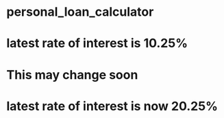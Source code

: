 # personal_loan_calculator
# latest rate of interest is 10.25%
# This may change soon
# latest rate of interest is now 20.25%